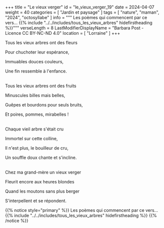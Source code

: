 +++
title = "Le vieux verger"
id = "le_vieux_verger_19"
date = 2024-04-07
weight = 40
categories = [ "Jardin et paysage" ]
tags = [ "nature", "maman", "2024", "octosyllabe" ]
info = """
Les poèmes qui commencent par ce vers...
{{% include "../../includes/tous_les_vieux_arbres" hidefirstheading %}}"""
verseLength = 8
LastModifierDisplayName = "Barbara Post - Licence CC BY-NC-ND 4.0"
location = [ "Lorraine" ]
+++

Tous les vieux arbres ont des fleurs

Pour chuchoter leur espérance,

Immuables douces couleurs,

Une fin ressemble à l'enfance.

 \
Tous les vieux arbres ont des fruits

Minuscules billes mais belles,

Guêpes et bourdons pour seuls bruits,

Et poires, pommes, mirabelles !

 \
Chaque vieil arbre s'était cru

Immortel sur cette colline,

Il n'est plus, le bouilleur de cru,

Un souffle doux chante et s'incline.

 \
Chez ma grand-mère un vieux verger

Fleurit encore aux heures blondes

Quand les moutons sans plus berger

S'interpellent et se répondent.

{{% notice style="primary" %}}
Les poèmes qui commencent par ce vers...
{{% include "../../includes/tous_les_vieux_arbres" hidefirstheading %}}
{{% /notice %}}
